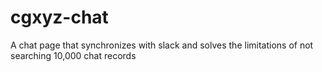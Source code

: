 # cgxyz-chat
A chat page that synchronizes with slack and solves the limitations of not searching 10,000 chat records
